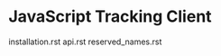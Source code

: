 # JavaScript Tracking Client

<div class="toctree" data-maxdepth="2" data-glob="">

installation.rst api.rst reserved\_names.rst

</div>
